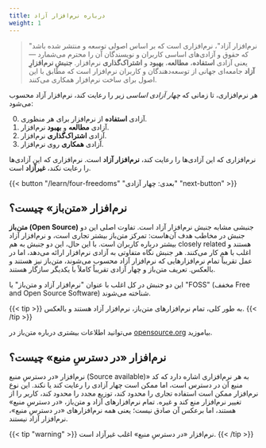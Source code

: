```yaml
---
title: درباره نرم‌افزار آزاد
weight: 1
---
```


> "نرم‌افزار آزاد"، نرم‌افزاری است که بر اساس اصولی توسعه و منتشر شده باشد که حقوق و آزادی‌های اساسی کاربران و نویسندگان آن را محترم می‌شمارد — یعنی آزادی **استفاده**، **مطالعه**، **بهبود** و **اشتراک‌گذاری** نرم‌افزار. <wbr/> **جنبشِ نرم‌افزارِ آزاد** جامعه‌ای جهانی از توسعه‌دهندگان و کاربران نرم‌افزار است که مطابق با این اصول برای ساخت نرم‌افزار همکاری می‌کنند.

هر نرم‌افزاری، تا زمانی که *چهار آزادی اساسی* زیر را رعایت کند، نرم‌افزار آزاد محسوب می‌شود:

<ol start="0">
  <li>
    آزادی <strong>استفاده</strong> از نرم‌افزار برای هر منظوری.
  </li>
  <li>
    آزادی <strong>مطالعه</strong> و <strong>بهبود</strong> نرم‌افزار.
  </li>
  <li>
    آزادی <strong>اشتراک‌گذاری</strong> نرم‌افزار.
  </li>
  <li>
    آزادی <strong>همکاری</strong> روی نرم‌افزار.
  </li>
</ol>

نرم‌افزاری که این آزادی‌ها را رعایت کند، **نرم‌افزار آزاد** است. نرم‌افزاری که این آزادی‌ها را رعایت نکند، **غیرآزاد** است.

{{< button "/learn/four-freedoms" "بعدی: چهار آزادی" "next-button" >}}

## نرم‌افزار «متن‌باز» چیست؟

**متن‌باز (Open Source)** جنبشی مشابه جنبش نرم‌افزار آزاد است. تفاوت اصلی این دو جنبش در مخاطب هدف آن‌هاست: تمرکز متن‌باز بیشتر تجاری است، و نرم‌افزار آزاد بیشتر درباره کاربران است. با این حال، این دو جنبش به هم closely related هستند و اغلب با هم کار می‌کنند. هر جنبش نگاه متفاوتی به آزادی نرم‌افزار ارائه می‌دهد، اما در عمل تقریباً تمام نرم‌افزارهایی که نرم‌افزار آزاد محسوب می‌شوند، متن‌باز نیز هستند و بالعکس. تعریف متن‌باز و چهار آزادی تقریباً کاملاً با یکدیگر سازگار هستند.

این دو جنبش در کل اغلب با عنوان "نرم‌افزار آزاد و متن‌باز" یا "FOSS" (مخفف Free and Open Source Software) شناخته می‌شوند.

{{< tip >}}
به طور کلی، تمام نرم‌افزارهای متن‌باز، نرم‌افزار آزاد هستند و بالعکس.
{{< /tip >}}

می‌توانید اطلاعات بیشتری درباره متن‌باز در [opensource.org](https://opensource.org/) بیاموزید.

## نرم‌افزار «در دسترسِ منبع» چیست؟

نرم‌افزار «در دسترسِ منبع (Source available)» به هر نرم‌افزاری اشاره دارد که کد منبع آن در دسترس است، اما ممکن است چهار آزادی را رعایت کند یا نکند. این نوع نرم‌افزار ممکن است استفاده تجاری را محدود کند، توزیع مجدد را محدود کند، کاربر را از تغییر نرم‌افزار منع کند و غیره. تمام نرم‌افزارهای آزاد و متن‌باز، «در دسترسِ منبع» هستند، اما برعکس آن صادق نیست؛ یعنی همه نرم‌افزارهای «در دسترسِ منبع»، نرم‌افزار آزاد نیستند.

{{< tip "warning" >}}
نرم‌افزار «در دسترسِ منبع» اغلب غیرآزاد است.
{{< /tip >}}